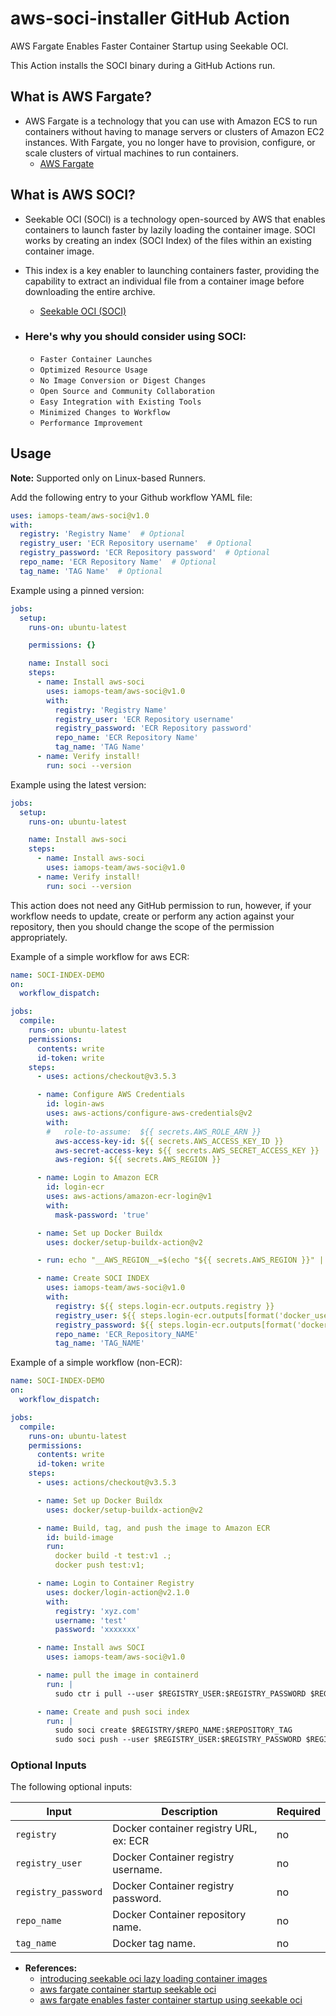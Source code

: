 # aws-soci-installer GitHub Action
AWS Fargate Enables Faster Container Startup using Seekable OCI.

This Action installs the SOCI binary during a GitHub Actions run.

## What is AWS Fargate?
- AWS Fargate is a technology that you can use with Amazon ECS to run containers without having to manage servers or clusters of Amazon EC2 instances. With Fargate, you no longer have to provision, configure, or scale clusters of virtual machines to run containers.
  - [AWS Fargate](https://aws.amazon.com/fargate/)
  
## What is AWS SOCI?
- Seekable OCI (SOCI) is a technology open-sourced by AWS that enables containers to launch faster by lazily loading the container image. SOCI works by creating an index (SOCI Index) of the files within an existing container image.
- This index is a key enabler to launching containers faster, providing the capability to extract an individual file from a container image before downloading the entire archive.
  - [Seekable OCI (SOCI)](https://aws.amazon.com/about-aws/whats-new/2022/09/introducing-seekable-oci-lazy-loading-container-images/)

- ### Here's why you should consider using SOCI:
  - `Faster Container Launches`
  - `Optimized Resource Usage`
  - `No Image Conversion or Digest Changes`
  - `Open Source and Community Collaboration`
  - `Easy Integration with Existing Tools`
  - `Minimized Changes to Workflow`
  - `Performance Improvement`

## Usage
**Note:** Supported only on Linux-based Runners.

Add the following entry to your Github workflow YAML file:

```yaml
uses: iamops-team/aws-soci@v1.0
with:
  registry: 'Registry Name'  # Optional
  registry_user: 'ECR Repository username'  # Optional
  registry_password: 'ECR Repository password'  # Optional
  repo_name: 'ECR Repository Name'  # Optional
  tag_name: 'TAG Name'  # Optional
```

Example using a pinned version:

```yaml
jobs:
  setup:
    runs-on: ubuntu-latest

    permissions: {}

    name: Install soci
    steps:
      - name: Install aws-soci
        uses: iamops-team/aws-soci@v1.0
        with:
          registry: 'Registry Name'
          registry_user: 'ECR Repository username'
          registry_password: 'ECR Repository password'
          repo_name: 'ECR Repository Name'
          tag_name: 'TAG Name'
      - name: Verify install!
        run: soci --version
```

Example using the latest version:

```yaml
jobs:
  setup:
    runs-on: ubuntu-latest

    name: Install aws-soci
    steps:
      - name: Install aws-soci
        uses: iamops-team/aws-soci@v1.0
      - name: Verify install!
        run: soci --version
```

This action does not need any GitHub permission to run, however, if your workflow needs to update, create or perform any
action against your repository, then you should change the scope of the permission appropriately.

Example of a simple workflow for aws ECR:

```yaml
name: SOCI-INDEX-DEMO
on:
  workflow_dispatch:

jobs:
  compile:
    runs-on: ubuntu-latest
    permissions:
      contents: write
      id-token: write
    steps:
      - uses: actions/checkout@v3.5.3

      - name: Configure AWS Credentials
        id: login-aws
        uses: aws-actions/configure-aws-credentials@v2
        with:
        #   role-to-assume:  ${{ secrets.AWS_ROLE_ARN }}
          aws-access-key-id: ${{ secrets.AWS_ACCESS_KEY_ID }}
          aws-secret-access-key: ${{ secrets.AWS_SECRET_ACCESS_KEY }}
          aws-region: ${{ secrets.AWS_REGION }}

      - name: Login to Amazon ECR
        id: login-ecr
        uses: aws-actions/amazon-ecr-login@v1
        with:
          mask-password: 'true'

      - name: Set up Docker Buildx
        uses: docker/setup-buildx-action@v2

      - run: echo "__AWS_REGION__=$(echo "${{ secrets.AWS_REGION }}" | tr '-' '_')" >> $GITHUB_ENV

      - name: Create SOCI INDEX
        uses: iamops-team/aws-soci@v1.0
        with:
          registry: ${{ steps.login-ecr.outputs.registry }}
          registry_user: ${{ steps.login-ecr.outputs[format('docker_username_{0}_dkr_ecr_{1}_amazonaws_com', steps.login-aws.outputs.aws-account-id, env.__AWS_REGION__)] }}
          registry_password: ${{ steps.login-ecr.outputs[format('docker_password_{0}_dkr_ecr_{1}_amazonaws_com', steps.login-aws.outputs.aws-account-id, env.__AWS_REGION__)] }}
          repo_name: 'ECR_Repository_NAME'
          tag_name: 'TAG_NAME'
```

Example of a simple workflow (non-ECR):

```yaml
name: SOCI-INDEX-DEMO
on:
  workflow_dispatch:

jobs:
  compile:
    runs-on: ubuntu-latest
    permissions:
      contents: write
      id-token: write
    steps:
      - uses: actions/checkout@v3.5.3

      - name: Set up Docker Buildx
        uses: docker/setup-buildx-action@v2

      - name: Build, tag, and push the image to Amazon ECR
        id: build-image
        run:
          docker build -t test:v1 .;
          docker push test:v1;

      - name: Login to Container Registry
        uses: docker/login-action@v2.1.0
        with:
          registry: 'xyz.com'
          username: 'test'
          password: 'xxxxxxx'

      - name: Install aws SOCI
        uses: iamops-team/aws-soci@v1.0

      - name: pull the image in containerd
        run: |
          sudo ctr i pull --user $REGISTRY_USER:$REGISTRY_PASSWORD $REGISTRY/$REPO_NAME:$REPOSITORY_TAG

      - name: Create and push soci index
        run: |
          sudo soci create $REGISTRY/$REPO_NAME:$REPOSITORY_TAG
          sudo soci push --user $REGISTRY_USER:$REGISTRY_PASSWORD $REGISTRY/$REPO_NAME:$REPOSITORY_TAG
```

### Optional Inputs
The following optional inputs:

| Input | Description | Required |
| --- | --- | --- |
| `registry` | Docker container registry URL, ex: ECR | no |
| `registry_user` | Docker Container registry username. | no |
| `registry_password` | Docker Container registry password. | no |
| `repo_name` | Docker Container repository name. | no |
| `tag_name` | Docker tag name. | no |

- **References:**
  - [introducing seekable oci lazy loading container images](https://aws.amazon.com/about-aws/whats-new/2022/09/introducing-seekable-oci-lazy-loading-container-images/)
  - [aws fargate container startup seekable oci](https://aws.amazon.com/about-aws/whats-new/2023/07/aws-fargate-container-startup-seekable-oci/)
  - [aws fargate enables faster container startup using seekable oci](https://aws.amazon.com/blogs/aws/aws-fargate-enables-faster-container-startup-using-seekable-oci/)

